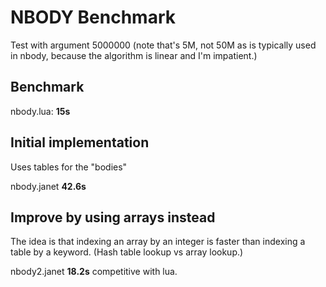 # NBODY Benchmark

Test with argument 5000000 (note that's 5M, not 50M as is typically
used in nbody, because the algorithm is linear and I'm impatient.)

## Benchmark

nbody.lua: **15s**

## Initial implementation

Uses tables for the "bodies"

nbody.janet **42.6s**

## Improve by using arrays instead

The idea is that indexing an array by an integer is faster than indexing
a table by a keyword.  (Hash table lookup vs array lookup.)

nbody2.janet **18.2s** competitive with lua.



